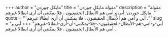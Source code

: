 +++
author = "مايكل جوردن"
title = "مقولة مايكل جوردن"
description = "مقولة مايكل جوردن: أبي و أمي هم الأبطال الحقيقيون ، فلا يمكنني أن أرى ابطالا غيرهم ."
quote = '''أبي و أمي هم الأبطال الحقيقيون ، فلا يمكنني أن أرى ابطالا غيرهم .'''
slug = "أبي-و-أمي-هم-الأبطال-الحقيقيون-،-فلا-يمكنني-أن-أرى-ابطالا-غيرهم"
+++
أبي و أمي هم الأبطال الحقيقيون ، فلا يمكنني أن أرى ابطالا غيرهم .
